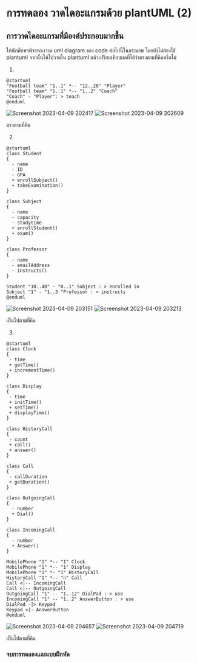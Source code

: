 # การทดลอง วาดไดอะแกรมด้วย plantUML (2)
## การวาดไดอะแกรมที่มีองค์ประกอบมากขึ้น

ให้นักศึกษาพิจารณาวาด uml diagram ของ code ต่อไปนี้ในกระดาษ โดยยังไม่ต้องใช้ plantuml จากนั้นให้ไปวาดใน  plantuml แล้วเปรียบเทียบผลที่ได้ว่าตรงตามที่คิดหรือไม่


1. 

``` plantuml
@startuml
"Football team" "1..1" *-- "12..20" "Player"
"Football team" "1..1" *-- "1..2" "Coach"
"Coach" - "Player": > teach
@enduml
```
![Screenshot 2023-04-09 202417](https://user-images.githubusercontent.com/115066186/230776443-d94cb4a5-866c-4458-9bbe-6a3657df7876.png)
![Screenshot 2023-04-09 202609](https://user-images.githubusercontent.com/115066186/230776445-b61aee9d-84fd-45e0-be8e-e896aef2fdb7.png)

ตรงตามที่คิด

2. 

``` plantuml
@startuml
class Student
{
  - name
  - ID
  - GPA
  + enrollSubject()
  + takeExamination()
}

class Subject
{
  - name
  - capacity
  - studytime
  + enrollStudent()
  + exam()
}

class Professor
{
  - name
  - emailAddress
  - instructs()
}

Student "10..40" - "0..1" Subject : > enrolled in
Subject "1" - "1..3 "Professor : < instructs
@enduml

```
![Screenshot 2023-04-09 203151](https://user-images.githubusercontent.com/115066186/230776462-1f123b31-8423-4db6-a1ae-3ed70e789809.png)
![Screenshot 2023-04-09 203213](https://user-images.githubusercontent.com/115066186/230776467-d74d5027-9769-4877-a8e7-8bdaf44bfd66.png)

เป็นไปตามที่คิด

3. 


``` plantuml
@startuml
class Clock
{
 - time
 + getTime()
 + incrementTime()
}

class Display
{
 - time
 + initTime()
 + setTime()
 + displayTime()
}

class HistoryCall
{
 - count
 + call()
 + answer()
} 

class Call
{
 - callDuration
 + getDuration()
} 

class OutgoingCall
{
  - number
  + Dial()
}

class IncomingCall
{
  - number
  + Answer()
}

MobilePhone "1" *-- "1" Clock
MobilePhone "1" *-- "1" Display
MobilePhone "1" *- "1" HistoryCall
HistoryCall "1" *-- "n" Call
Call <|-- IncomingCall
Call <|-- OutgoingCall
OutgoingCall "1" -- "1..12" DialPad : > use
IncomingCall "1" -- "1..2" AnswerButton : > use
DialPad -|> Keypad 
Keypad <|- AnswerButton
@enduml
```
![Screenshot 2023-04-09 204657](https://user-images.githubusercontent.com/115066186/230776481-c13e7647-bf54-4299-b7e6-a9d561ec7d1b.png)
![Screenshot 2023-04-09 204719](https://user-images.githubusercontent.com/115066186/230776487-af85dfad-5bfb-4290-bb25-53d5e8cd53d9.png)

เป็นไปตามที่คิด

### จบการทดลองและแบบฝึกหัด
